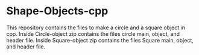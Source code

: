 # Shape-Objects-cpp
This repository contains the files to make a circle and a square object in cpp.
Inside Circle-object zip contains the files circle main, object, and header file.
Inside Square-object zip contains the files Square main, object, and header file. 
